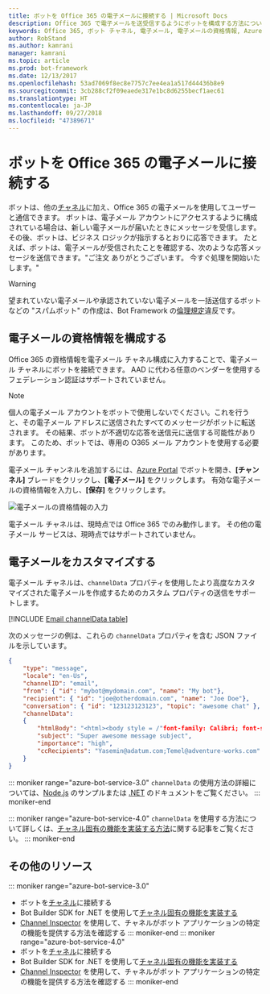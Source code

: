 ```yaml
---
title: ボットを Office 365 の電子メールに接続する | Microsoft Docs
description: Office 365 で電子メールを送受信するようにボットを構成する方法について説明します。
keywords: Office 365, ボット チャネル, 電子メール, 電子メールの資格情報, Azure Portal, カスタム電子メール
author: RobStand
ms.author: kamrani
manager: kamrani
ms.topic: article
ms.prod: bot-framework
ms.date: 12/13/2017
ms.openlocfilehash: 53ad7069f8ec8e7757c7ee4ea1a517d44436b8e9
ms.sourcegitcommit: 3cb288cf2f09eaede317e1bc8d6255becf1aec61
ms.translationtype: HT
ms.contentlocale: ja-JP
ms.lasthandoff: 09/27/2018
ms.locfileid: "47389671"
---
```

# <a name="connect-a-bot-to-office-365-email"></a>ボットを Office 365 の電子メールに接続する

ボットは、他の[チャネル](~/bot-service-manage-channels.md)に加え、Office 365 の電子メールを使用してユーザーと通信できます。 ボットは、電子メール アカウントにアクセスするように構成されている場合は、新しい電子メールが届いたときにメッセージを受信します。 その後、ボットは、ビジネス ロジックが指示するとおりに応答できます。 たとえば、ボットは、電子メールが受信されたことを確認する、次のような応答メッセージを送信できます。"ご注文 ありがとうございます。 今すぐ処理を開始いたします。"

> [!WARNING]
> 望まれていない電子メールや承認されていない電子メールを一括送信するボットなどの "スパムボット" の作成は、Bot Framework の[倫理規定](https://www.botframework.com/Content/Microsoft-Bot-Framework-Preview-Online-Services-Agreement.htm)違反です。

## <a name="configure-email-credentials"></a>電子メールの資格情報を構成する

Office 365 の資格情報を電子メール チャネル構成に入力することで、電子メール チャネルにボットを接続できます。
AAD に代わる任意のベンダーを使用するフェデレーション認証はサポートされていません。

> [!NOTE]
> 個人の電子メール アカウントをボットで使用しないでください。これを行うと、その電子メール アドレスに送信されたすべてのメッセージがボットに転送されます。 その結果、ボットが不適切な応答を送信元に送信する可能性があります。 このため、ボットでは、専用の O365 メール アカウントを使用する必要があります。

電子メール チャンネルを追加するには、[Azure Portal](https://portal.azure.com/) でボットを開き、**[チャンネル]** ブレードをクリックし、**[電子メール]** をクリックします。 有効な電子メールの資格情報を入力し、**[保存]** をクリックします。

![電子メールの資格情報の入力](~/media/bot-service-channel-connect-email/bot-service-channel-connect-email-credentials.png)

電子メール チャネルは、現時点では Office 365 でのみ動作します。 その他の電子メール サービスは、現時点ではサポートされていません。

## <a name="customize-emails"></a>電子メールをカスタマイズする

電子メール チャネルは、`channelData` プロパティを使用したより高度なカスタマイズされた電子メールを作成するためのカスタム プロパティの送信をサポートします。

[!INCLUDE [Email channelData table](~/includes/snippet-channelData-email.md)]

次のメッセージの例は、これらの `channelData` プロパティを含む JSON ファイルを示しています。

```json
{
    "type": "message",
    "locale": "en-Us",
    "channelID": "email",
    "from": { "id": "mybot@mydomain.com", "name": "My bot"},
    "recipient": { "id": "joe@otherdomain.com", "name": "Joe Doe"},
    "conversation": { "id": "123123123123", "topic": "awesome chat" },
    "channelData":
    {
        "htmlBody": "<html><body style = /"font-family: Calibri; font-size: 11pt;/" >This is more than awesome.</body></html>",
        "subject": "Super awesome message subject",
        "importance": "high",
        "ccRecipients": "Yasemin@adatum.com;Temel@adventure-works.com"
    }
}
```

::: moniker range="azure-bot-service-3.0"
`channelData` の使用方法の詳細については、[Node.js](https://github.com/Microsoft/BotBuilder-Samples/tree/master/Node/core-ChannelData) のサンプルまたは [.NET](~/dotnet/bot-builder-dotnet-channeldata.md) のドキュメントをご覧ください。
::: moniker-end

::: moniker range="azure-bot-service-4.0"
`channelData` を使用する方法について詳しくは、[チャネル固有の機能を実装する方法](~/v4sdk/bot-builder-channeldata.md)に関する記事をご覧ください。
::: moniker-end

## <a name="additional-resources"></a>その他のリソース

<!-- Put whole list in monikers, even though it's just the second item that needs to be different. -->
::: moniker range="azure-bot-service-3.0"
* ボットを[チャネル](~/bot-service-manage-channels.md)に接続する
* Bot Builder SDK for .NET を使用して[チャネル固有の機能を実装する](dotnet/bot-builder-dotnet-channeldata.md)
* [Channel Inspector](bot-service-channel-inspector.md) を使用して、チャネルがボット アプリケーションの特定の機能を提供する方法を確認する
::: moniker-end
::: moniker range="azure-bot-service-4.0"
* ボットを[チャネル](~/bot-service-manage-channels.md)に接続する
* Bot Builder SDK for .NET を使用して[チャネル固有の機能を実装する](~/v4sdk/bot-builder-channeldata.md)
* [Channel Inspector](bot-service-channel-inspector.md) を使用して、チャネルがボット アプリケーションの特定の機能を提供する方法を確認する
::: moniker-end
